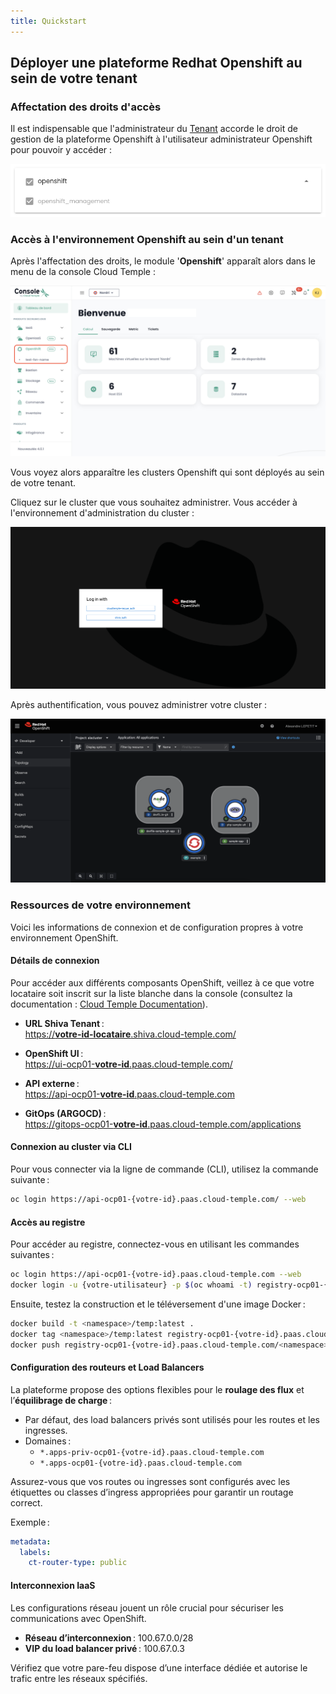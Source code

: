 ```yaml
---
title: Quickstart
---
```


## Déployer une plateforme Redhat Openshift au sein de votre tenant

### Affectation des droits d'accès

Il est indispensable que l'administrateur du [Tenant](../console/iam/concepts.md#tenants) accorde le droit de gestion de la plateforme Openshift à l'utilisateur administrateur Openshift pour pouvoir y accéder :

![](images/oshift_rights.png)

### Accès à l'environnement Openshift au sein d'un tenant

Après l'affectation des droits, le module '__Openshift__' apparaît alors dans le menu de la console Cloud Temple :

![](images/oshift_menu_001.png)

Vous voyez alors apparaître les clusters Openshift qui sont déployés au sein de votre tenant.

Cliquez sur le cluster que vous souhaitez administrer. Vous accéder à l'environnement d'administration du cluster :

![](images/oshift_menu_002.png)

Après authentification, vous pouvez administrer votre cluster :

![](images/oshift_menu_003.png)

### Ressources de votre environnement

Voici les informations de connexion et de configuration propres à votre environnement OpenShift.

#### Détails de connexion

Pour accéder aux différents composants OpenShift, veillez à ce que votre locataire soit inscrit sur la liste blanche dans la console (consultez la documentation : [Cloud Temple Documentation](https://docs.cloud-temple.com/)).

- __URL Shiva Tenant__ :  
  [https://**votre-id-locataire**.shiva.cloud-temple.com/](https://**votre-id-locataire**.shiva.cloud-temple.com/)  
  
- __OpenShift UI__ :  
  [https://ui-ocp01-**votre-id**.paas.cloud-temple.com/](https://ui-ocp01-**votre-id**.paas.cloud-temple.com/)  
  
- __API externe__ :  
  [https://api-ocp01-**votre-id**.paas.cloud-temple.com](https://api-ocp01-**votre-id**.paas.cloud-temple.com)  
  
- __GitOps (ARGOCD)__ :  
  [https://gitops-ocp01-**votre-id**.paas.cloud-temple.com/applications](https://gitops-ocp01-**votre-id**.paas.cloud-temple.com/applications)  
  
#### Connexion au cluster via CLI

Pour vous connecter via la ligne de commande (CLI), utilisez la commande suivante :

```bash
oc login https://api-ocp01-{votre-id}.paas.cloud-temple.com/ --web
```

#### Accès au registre

Pour accéder au registre, connectez-vous en utilisant les commandes suivantes :

```bash
oc login https://api-ocp01-{votre-id}.paas.cloud-temple.com --web
docker login -u {votre-utilisateur} -p $(oc whoami -t) registry-ocp01-{votre-id}.paas.cloud-temple.com
```

Ensuite, testez la construction et le téléversement d'une image Docker :

```bash
docker build -t <namespace>/temp:latest .
docker tag <namespace>/temp:latest registry-ocp01-{votre-id}.paas.cloud-temple.com/<namespace>/temp:latest
docker push registry-ocp01-{votre-id}.paas.cloud-temple.com/<namespace>/temp:latest
```

#### Configuration des routeurs et Load Balancers

La plateforme propose des options flexibles pour le __roulage des flux__ et l’__équilibrage de charge__ :

- Par défaut, des load balancers privés sont utilisés pour les routes et les ingresses.  
- Domaines :  
  - `*.apps-priv-ocp01-{votre-id}.paas.cloud-temple.com`  
  - `*.apps-ocp01-{votre-id}.paas.cloud-temple.com`  

Assurez-vous que vos routes ou ingresses sont configurés avec les étiquettes ou classes d’ingress appropriées pour garantir un routage correct. 

Exemple :

```yaml
metadata:
  labels:
    ct-router-type: public
```

#### Interconnexion IaaS

Les configurations réseau jouent un rôle crucial pour sécuriser les communications avec OpenShift.

- __Réseau d’interconnexion__ : 100.67.0.0/28  
- __VIP du load balancer privé__ : 100.67.0.3  

Vérifiez que votre pare-feu dispose d’une interface dédiée et autorise le trafic entre les réseaux spécifiés.
